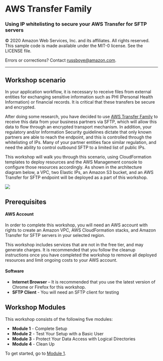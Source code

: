 # **AWS Transfer Family**

### Using IP whitelisting to secure your AWS Transfer for SFTP servers

<!--Final rev. for launch Oct 2020-->

© 2020 Amazon Web Services, Inc. and its affiliates. All rights reserved.
This sample code is made available under the MIT-0 license. See the LICENSE file.

Errors or corrections? Contact [russboye@amazon.com](mailto:russboye@amazon.com).

---

## Workshop scenario

In your application workflow, it is necessary to receive files from external entities for exchanging sensitive information such as PHI (Personal Health Information) or financial records. It is critical that these transfers be secure and encrypted.

After doing some research, you have decided to use [AWS Transfer Family](https://aws.amazon.com/transfer) to receive this data from your business partners via SFTP, which will allow this data to flow through an encrypted transport mechanism. In addition, your regulatory and/or Information Security guidelines dictate that only known partners are able to reach the endpoint, and this is controlled through the whitelisting of IPs. Many of your partner entities face similar regulation, and need the ability to control outbound SFTP to a limited list of public IPs.

This workshop will walk you through this scenario, using CloudFormation templates to deploy resources and the AWS Management console to configure those resources accordingly.  As shown in the architecture diagram below, a VPC, two Elastic IPs, an Amazon S3 bucket, and an AWS Transfer for SFTP endpoint will be deployed as a part of this workshop.  

![](images/transfer0.png)

## Prerequisites

#### AWS Account

In order to complete this workshop, you will need an AWS account with rights to create an Amazon VPC, AWS CloudFormation stacks, and Amazon Transfer for SFTP servers in your selected region.

This workshop includes services that are not in the free tier, and may generate charges.  It is recommended that you follow the cleanup instructions once you have completed the workshop to remove all deployed resources and limit ongoing costs to your AWS account.

#### Software

- **Internet Browser**  – It is recommended that you use the latest version of Chrome or Firefox for this workshop.
- **SFTP Client** - You will need an SFTP client for testing

## Workshop Modules

This workshop consists of the following five modules:

- **Module 1** - Complete Setup
- **Module 2** - Test Your Setup with a Basic User
- **Module 3** - Protect Your Data Access with Logical Directories
- **Module 4** - Clean Up

To get started, go to [Module 1](/module1/README.md).
